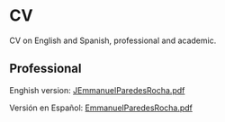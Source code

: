 # CV
CV on English and Spanish, professional and academic.

## Professional
Enghish version: [JEmmanuelParedesRocha.pdf](JEmmanuelParedesRocha.pdf)

Versión en Español: [EmmanuelParedesRocha.pdf](EmmanuelParedesRocha.pdf)
